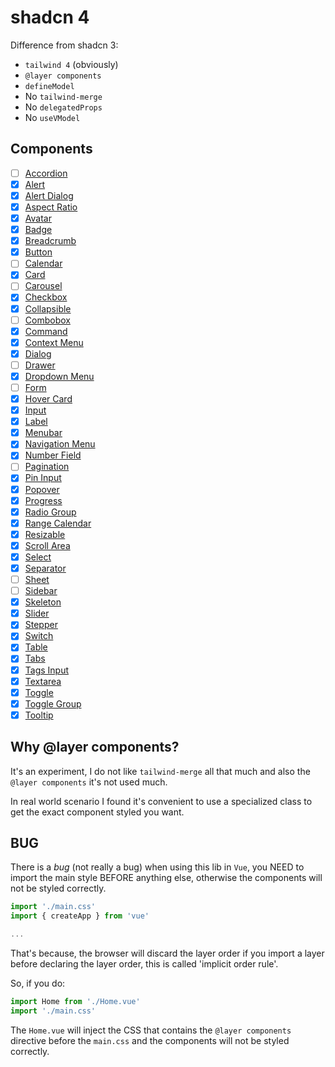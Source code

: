# shadcn 4

Difference from shadcn 3:

- `tailwind 4` (obviously)
- `@layer components`
- `defineModel`
- No `tailwind-merge`
- No `delegatedProps`
- No `useVModel`

## Components

- [ ] [Accordion](https://lucacicada.github.io/shadcn-4/docs/components/accordion)
- [x] [Alert](https://lucacicada.github.io/shadcn-4/docs/components/alert)
- [x] [Alert Dialog](https://lucacicada.github.io/shadcn-4/docs/components/alert-dialog)
- [x] [Aspect Ratio](https://lucacicada.github.io/shadcn-4/docs/components/aspect-ratio)
- [x] [Avatar](https://lucacicada.github.io/shadcn-4/docs/components/avatar)
- [x] [Badge](https://lucacicada.github.io/shadcn-4/docs/components/badge)
- [x] [Breadcrumb](https://lucacicada.github.io/shadcn-4/docs/components/breadcrumb)
- [x] [Button](https://lucacicada.github.io/shadcn-4/docs/components/button)
- [ ] [Calendar](https://lucacicada.github.io/shadcn-4/docs/components/calendar)
- [x] [Card](https://lucacicada.github.io/shadcn-4/docs/components/card)
- [ ] [Carousel](https://lucacicada.github.io/shadcn-4/docs/components/carousel)
- [x] [Checkbox](https://lucacicada.github.io/shadcn-4/docs/components/checkbox)
- [x] [Collapsible](https://lucacicada.github.io/shadcn-4/docs/components/collapsible)
- [ ] [Combobox](https://lucacicada.github.io/shadcn-4/docs/components/combobox)
- [x] [Command](https://lucacicada.github.io/shadcn-4/docs/components/command)
- [x] [Context Menu](https://lucacicada.github.io/shadcn-4/docs/components/context-menu)
- [x] [Dialog](https://lucacicada.github.io/shadcn-4/docs/components/dialog)
- [ ] [Drawer](https://lucacicada.github.io/shadcn-4/docs/components/drawer)
- [x] [Dropdown Menu](https://lucacicada.github.io/shadcn-4/docs/components/dropdown-menu)
- [ ] [Form](https://lucacicada.github.io/shadcn-4/docs/components/form)
- [x] [Hover Card](https://lucacicada.github.io/shadcn-4/docs/components/hover-card)
- [x] [Input](https://lucacicada.github.io/shadcn-4/docs/components/input)
- [x] [Label](https://lucacicada.github.io/shadcn-4/docs/components/label)
- [x] [Menubar](https://lucacicada.github.io/shadcn-4/docs/components/menubar)
- [x] [Navigation Menu](https://lucacicada.github.io/shadcn-4/docs/components/navigation-menu)
- [x] [Number Field](https://lucacicada.github.io/shadcn-4/docs/components/number-field)
- [ ] [Pagination](https://lucacicada.github.io/shadcn-4/docs/components/pagination)
- [x] [Pin Input](https://lucacicada.github.io/shadcn-4/docs/components/pin-input)
- [x] [Popover](https://lucacicada.github.io/shadcn-4/docs/components/popover)
- [x] [Progress](https://lucacicada.github.io/shadcn-4/docs/components/progress)
- [x] [Radio Group](https://lucacicada.github.io/shadcn-4/docs/components/radio-group)
- [x] [Range Calendar](https://lucacicada.github.io/shadcn-4/docs/components/range-calendar)
- [x] [Resizable](https://lucacicada.github.io/shadcn-4/docs/components/resizable)
- [x] [Scroll Area](https://lucacicada.github.io/shadcn-4/docs/components/scroll-area)
- [x] [Select](https://lucacicada.github.io/shadcn-4/docs/components/select)
- [x] [Separator](https://lucacicada.github.io/shadcn-4/docs/components/separator)
- [ ] [Sheet](https://lucacicada.github.io/shadcn-4/docs/components/sheet)
- [ ] [Sidebar](https://lucacicada.github.io/shadcn-4/docs/components/sidebar)
- [x] [Skeleton](https://lucacicada.github.io/shadcn-4/docs/components/skeleton)
- [x] [Slider](https://lucacicada.github.io/shadcn-4/docs/components/slider)
- [x] [Stepper](https://lucacicada.github.io/shadcn-4/docs/components/stepper)
- [x] [Switch](https://lucacicada.github.io/shadcn-4/docs/components/switch)
- [x] [Table](https://lucacicada.github.io/shadcn-4/docs/components/table)
- [x] [Tabs](https://lucacicada.github.io/shadcn-4/docs/components/tabs)
- [x] [Tags Input](https://lucacicada.github.io/shadcn-4/docs/components/tags-input)
- [x] [Textarea](https://lucacicada.github.io/shadcn-4/docs/components/textarea)
- [x] [Toggle](https://lucacicada.github.io/shadcn-4/docs/components/toggle)
- [x] [Toggle Group](https://lucacicada.github.io/shadcn-4/docs/components/toggle-group)
- [x] [Tooltip](https://lucacicada.github.io/shadcn-4/docs/components/tooltip)

## Why @layer components?

It's an experiment, I do not like `tailwind-merge` all that much and also the `@layer components` it's not used much.

In real world scenario I found it's convenient to use a specialized class to get the exact component styled you want.

## BUG

There is a *bug* (not really a bug) when using this lib in `Vue`, you NEED to import the main style BEFORE anything else, otherwise the components will not be styled correctly.

```ts
import './main.css'
import { createApp } from 'vue'

...
```

That's because, the browser will discard the layer order if you import a layer before declaring the layer order, this is called 'implicit order rule'.

So, if you do:

```ts
import Home from './Home.vue'
import './main.css'
```

The `Home.vue` will inject the CSS that contains the `@layer components` directive before the `main.css` and the components will not be styled correctly.
